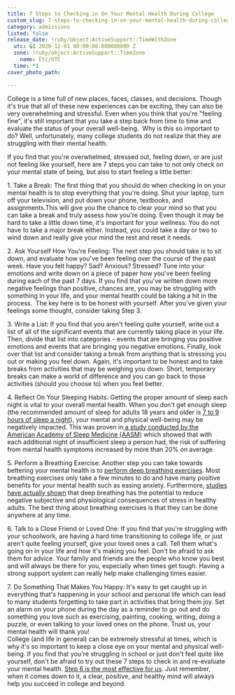 ```yaml
---
title: 7 Steps to Checking in On Your Mental Health During College
custom_slug: 7-steps-to-checking-in-on-your-mental-health-during-college
category: admissions
listed: false
release_date: !ruby/object:ActiveSupport::TimeWithZone
  utc: &1 2020-12-01 00:00:00.000000000 Z
  zone: !ruby/object:ActiveSupport::TimeZone
    name: Etc/UTC
  time: *1
cover_photo_path: 

---
```

College is a time full of new places, faces, classes, and decisions. Though it's true that all of these new experiences can be exciting, they can also be very overwhelming and stressful. Even when you think that you're "feeling fine", it's still important that you take a step back from time to time and evaluate the status of your overall well-being.  Why is this so important to do? Well, unfortunately, many college students do not realize that they are struggling with their mental health.

If you find that you're overwhelmed, stressed out, feeling down, or are just not feeling like yourself, here are 7 steps you can take to not only check on your mental state of being, but also to start feeling a little better:

1\. Take a Break: The first thing that you should do when checking in on your mental health is to stop everything that you're doing. Shut your laptop, turn off your television, and put down your phone, textbooks, and assignments.This will give you the chance to clear your mind so that you can take a break and truly assess how you're doing. Even though it may be hard to take a little down time, it's important for your wellness. You do not have to take a major break either. Instead, you could take a day or two to wind down and really give your mind the rest and reset it needs. 

2\. Ask Yourself How You're Feeling: The next step you should take is to sit down, and evaluate how you've been feeling over the course of the past week. Have you felt happy? Sad? Anxious? Stressed? Tune into your emotions and write down on a piece of paper how you've been feeling during each of the past 7 days. If you find that you've written down more negative feelings than positive, chances are, you may be struggling with something in your life, and your mental health could be taking a hit in the process.  The key here is to be honest with yourself. After you've given your feelings some thought, consider taking Step 3.  

3\. Write a List: If you find that you aren't feeling quite yourself, write out a list of all of the significant events that are currently taking place in your life. Then, divide that list into categories - events that are bringing you positive emotions and events that are bringing you negative emotions. Finally, look over that list and consider taking a break from anything that is stressing you out or making you feel down. Again, it's important to be honest and to take breaks from activities that may be weighing you down. Short, temporary breaks can make a world of difference and you can go back to those activities (should you choose to) when you feel better.

4\. Reflect On Your Sleeping Habits: Getting the proper amount of sleep each night is vital to your overall mental health. When you don't get enough sleep (the recommended amount of sleep for adults 18 years and older is [7 to 9 hours of sleep a night](https://www.mayoclinic.org/healthy-lifestyle/adult-health/expert-answers/how-many-hours-of-sleep-are-enough/faq-20057898)), your mental and physical well-being may be negatively impacted. This was proven in[ a study conducted by the American Academy of Sleep Medicine (AASM)](https://aasm.org/insufficient-sleep-college-student-athletes/) which showed that with each additional night of insufficient sleep a person had, the risk of suffering from mental health symptoms increased by more than 20% on average.

5\. Perform a Breathing Exercise: Another step you can take towards bettering your mental health is to [perform deep breathing exercises](https://www.nhs.uk/conditions/stress-anxiety-depression/ways-relieve-stress/). Most breathing exercises only take a few minutes to do and have many positive benefits for your mental health such as easing anxiety. Furthermore, [studies have actually shown](https://www.ncbi.nlm.nih.gov/pmc/articles/PMC5455070/) that deep breathing has the potential to reduce negative subjective and physiological consequences of stress in healthy adults. The best thing about breathing exercises is that they can be done anywhere at any time.

6\. Talk to a Close Friend or Loved One: If you find that you're struggling with your schoolwork, are having a hard time transitioning to college life, or just aren't quite feeling yourself, give your loved ones a call. Tell them what's going on in your life and how it's making you feel. Don't be afraid to ask them for advice. Your family and friends are the people who know you best and will always be there for you, especially when times get tough. Having a strong support system can really help make challenging times easier.

7\. Do Something That Makes You Happy: It's easy to get caught up in everything that's happening in your school and personal life which can lead to many students forgetting to take part in activities that bring them joy. Set an alarm on your phone during the day as a reminder to go out and do something you love such as exercising, painting, cooking, writing, doing a puzzle, or even talking to your loved ones on the phone. Trust us, your mental health will thank you!\
College (and life in general) can be extremely stressful at times, which is why it's so important to keep a close eye on your mental and physical well-being. If you find that you're struggling in school or just don't feel quite like yourself, don't be afraid to try out these 7 steps to check in and re-evaluate your mental health. [Step 6 is the most effective for us](https://www.makeschool.com/blog/4-tips-for-making-friends-in-college). Just remember, when it comes down to it, a clear, positive, and healthy mind will always help you succeed in college and beyond.